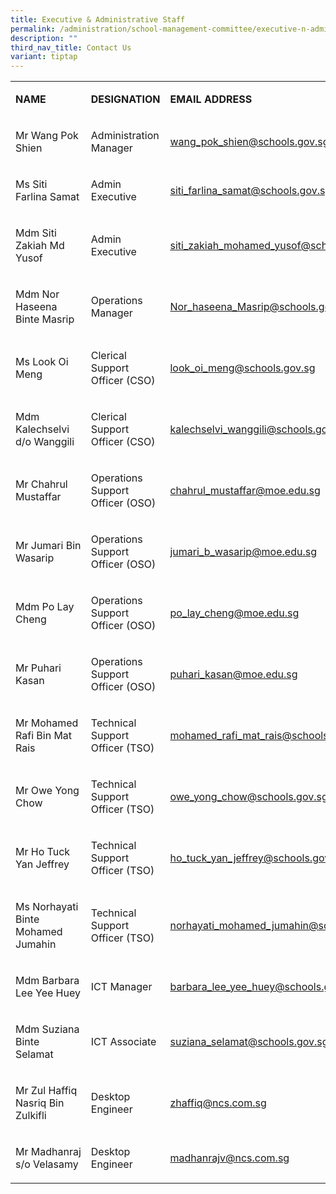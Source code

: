 ```yaml
---
title: Executive & Administrative Staff
permalink: /administration/school-management-committee/executive-n-administrative-staff/
description: ""
third_nav_title: Contact Us
variant: tiptap
---
```

<table><tbody><tr><td rowspan="1" colspan="1"><p><strong>NAME</strong></p></td><td rowspan="1" colspan="1"><p><strong>DESIGNATION</strong></p></td><td rowspan="1" colspan="1"><p><strong>EMAIL ADDRESS</strong></p></td></tr><tr><td rowspan="1" colspan="1"><p>Mr Wang Pok Shien</p></td><td rowspan="1" colspan="1"><p>Administration Manager</p></td><td rowspan="1" colspan="1"><p><a href="mailto:wang_pok_shien@schools.gov.sg" rel="noopener noreferrer nofollow" target="_blank">wang_pok_shien@schools.gov.sg</a></p></td></tr><tr><td rowspan="1" colspan="1"><p>Ms Siti Farlina Samat</p></td><td rowspan="1" colspan="1"><p>Admin Executive</p></td><td rowspan="1" colspan="1"><p><a href="mailto:siti_farlina_samat@schools.gov.sg" rel="noopener noreferrer nofollow" target="_blank">siti_farlina_samat@schools.gov.sg</a></p></td></tr><tr><td rowspan="1" colspan="1"><p>Mdm Siti Zakiah Md Yusof</p></td><td rowspan="1" colspan="1"><p>Admin Executive</p></td><td rowspan="1" colspan="1"><p><a href="mailto:siti_zakiah_mohamed_yusof@schools.gov.sg" rel="noopener noreferrer nofollow" target="_blank"><u>siti_zakiah_mohamed_yusof@schools.gov.sg</u></a></p></td></tr><tr><td rowspan="1" colspan="1"><p>Mdm Nor Haseena Binte Masrip</p></td><td rowspan="1" colspan="1"><p>Operations Manager</p></td><td rowspan="1" colspan="1"><p><a href="mailto:Nor_haseena_Masrip@schools.gov.sg" rel="noopener noreferrer nofollow" target="_blank">Nor_haseena_Masrip@schools.gov.sg</a></p></td></tr><tr><td rowspan="1" colspan="1"><p>Ms Look Oi Meng</p></td><td rowspan="1" colspan="1"><p>Clerical Support Officer (CSO)</p></td><td rowspan="1" colspan="1"><p><a href="mailto:look_oi_meng@schools.gov.sg" rel="noopener noreferrer nofollow" target="_blank">look_oi_meng@schools.gov.sg</a></p></td></tr><tr><td rowspan="1" colspan="1"><p>Mdm Kalechselvi d/o Wanggili</p></td><td rowspan="1" colspan="1"><p>Clerical Support Officer (CSO)</p></td><td rowspan="1" colspan="1"><p><a href="mailto:kalechselvi_wanggili@schools.gov.sg" rel="noopener noreferrer nofollow" target="_blank">kalechselvi_wanggili@schools.gov.sg</a></p></td></tr><tr><td rowspan="1" colspan="1"><p>Mr Chahrul Mustaffar&nbsp;</p></td><td rowspan="1" colspan="1"><p>Operations Support Officer (OSO)</p></td><td rowspan="1" colspan="1"><p><a href="mailto:chahrul_mustaffar@moe.edu.sg" rel="noopener noreferrer nofollow" target="_blank">chahrul_mustaffar@moe.edu.sg</a></p></td></tr><tr><td rowspan="1" colspan="1"><p>Mr Jumari Bin Wasarip&nbsp;</p></td><td rowspan="1" colspan="1"><p>Operations Support Officer (OSO)</p></td><td rowspan="1" colspan="1"><p><a href="mailto:jumari_b_wasarip@moe.edu.sg" rel="noopener noreferrer nofollow" target="_blank">jumari_b_wasarip@moe.edu.sg</a></p></td></tr><tr><td rowspan="1" colspan="1"><p>Mdm Po Lay Cheng</p></td><td rowspan="1" colspan="1"><p>Operations Support Officer (OSO)</p></td><td rowspan="1" colspan="1"><p><a href="mailto:po_lay_cheng@moe.edu.sg" rel="noopener noreferrer nofollow" target="_blank">po_lay_cheng@moe.edu.sg</a></p></td></tr><tr><td rowspan="1" colspan="1"><p>Mr Puhari Kasan</p></td><td rowspan="1" colspan="1"><p>Operations Support Officer (OSO)</p></td><td rowspan="1" colspan="1"><p><a href="mailto:puhari_kasan@moe.edu.sg" rel="noopener noreferrer nofollow" target="_blank">puhari_kasan@moe.edu.sg</a></p></td></tr><tr><td rowspan="1" colspan="1"><p>Mr Mohamed Rafi Bin Mat Rais</p></td><td rowspan="1" colspan="1"><p>Technical Support Officer (TSO)</p></td><td rowspan="1" colspan="1"><p><a href="mailto:mohamed_rafi_mat_rais@schools.gov.sg" rel="noopener noreferrer nofollow" target="_blank">mohamed_rafi_mat_rais@schools.gov.sg</a></p></td></tr><tr><td rowspan="1" colspan="1"><p>Mr Owe Yong Chow</p></td><td rowspan="1" colspan="1"><p>Technical Support Officer (TSO)</p></td><td rowspan="1" colspan="1"><p><a href="mailto:owe_yong_chow@schools.gov.sg" rel="noopener noreferrer nofollow" target="_blank">owe_yong_chow@schools.gov.sg</a></p></td></tr><tr><td rowspan="1" colspan="1"><p>Mr&nbsp;Ho Tuck Yan Jeffrey</p></td><td rowspan="1" colspan="1"><p>Technical Support Officer (TSO)</p></td><td rowspan="1" colspan="1"><p><a href="mailto:ho_tuck_yan_jeffrey@schools.gov.sg" rel="noopener noreferrer nofollow" target="_blank">ho_tuck_yan_jeffrey@schools.gov.sg</a></p></td></tr><tr><td rowspan="1" colspan="1"><p>Ms Norhayati Binte Mohamed Jumahin</p></td><td rowspan="1" colspan="1"><p>Technical Support Officer (TSO)</p></td><td rowspan="1" colspan="1"><p><a href="mailto:norhayati_mohamed_jumahin@schools.gov.sg" rel="noopener noreferrer nofollow" target="_blank">norhayati_mohamed_jumahin@schools.gov.sg</a></p></td></tr><tr><td rowspan="1" colspan="1"><p>Mdm Barbara Lee Yee Huey</p></td><td rowspan="1" colspan="1"><p>ICT Manager</p></td><td rowspan="1" colspan="1"><p><a href="mailto:barbara_lee_yee_huey@schools.gov.sg" rel="noopener noreferrer nofollow" target="_blank">barbara_lee_yee_huey@schools.gov.sg</a></p></td></tr><tr><td rowspan="1" colspan="1"><p>Mdm Suziana Binte Selamat&nbsp; &nbsp;&nbsp;</p></td><td rowspan="1" colspan="1"><p>ICT Associate</p></td><td rowspan="1" colspan="1"><p><a href="mailto:suziana_selamat@schools.gov.sg" rel="noopener noreferrer nofollow" target="_blank">suziana_selamat@schools.gov.sg</a></p></td></tr><tr><td rowspan="1" colspan="1"><p>Mr Zul Haffiq Nasriq Bin Zulkifli</p></td><td rowspan="1" colspan="1"><p>Desktop Engineer</p></td><td rowspan="1" colspan="1"><p><a href="mailto:zhaffiq@ncs.com.sg" rel="noopener noreferrer nofollow" target="_blank">zhaffiq@ncs.com.sg</a></p></td></tr><tr><td rowspan="1" colspan="1"><p>Mr&nbsp;Madhanraj s/o Velasamy</p></td><td rowspan="1" colspan="1"><p>Desktop Engineer</p></td><td rowspan="1" colspan="1"><p><a href="mailto:madhanrajv@ncs.com.sg" rel="noopener noreferrer nofollow" target="_blank">madhanrajv@ncs.com.sg</a></p></td></tr></tbody></table><p></p>
